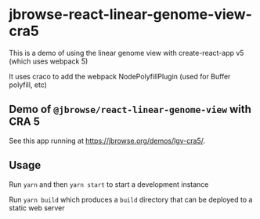 # jbrowse-react-linear-genome-view-cra5

This is a demo of using the linear genome view with create-react-app v5 (which
uses webpack 5)

It uses craco to add the webpack NodePolyfillPlugin (used for Buffer polyfill,
etc)

## Demo of `@jbrowse/react-linear-genome-view` with CRA 5

See this app running at https://jbrowse.org/demos/lgv-cra5/.

## Usage

Run `yarn` and then `yarn start` to start a development instance

Run `yarn build` which produces a `build` directory that can be deployed to a
static web server


